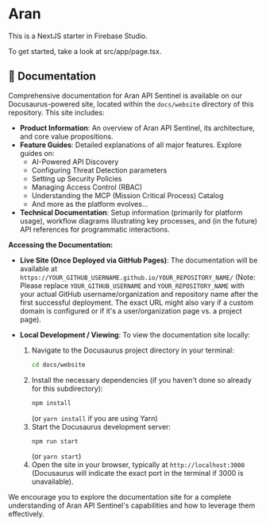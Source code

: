# Aran

This is a NextJS starter in Firebase Studio.

To get started, take a look at src/app/page.tsx.

## 📄 Documentation

Comprehensive documentation for Aran API Sentinel is available on our Docusaurus-powered site, located within the `docs/website` directory of this repository. This site includes:

*   **Product Information**: An overview of Aran API Sentinel, its architecture, and core value propositions.
*   **Feature Guides**: Detailed explanations of all major features. Explore guides on:
    *   AI-Powered API Discovery
    *   Configuring Threat Detection parameters
    *   Setting up Security Policies
    *   Managing Access Control (RBAC)
    *   Understanding the MCP (Mission Critical Process) Catalog
    *   And more as the platform evolves...
*   **Technical Documentation**: Setup information (primarily for platform usage), workflow diagrams illustrating key processes, and (in the future) API references for programmatic interactions.

**Accessing the Documentation:**

*   **Live Site (Once Deployed via GitHub Pages)**:
    The documentation will be available at `https://YOUR_GITHUB_USERNAME.github.io/YOUR_REPOSITORY_NAME/` (Note: Please replace `YOUR_GITHUB_USERNAME` and `YOUR_REPOSITORY_NAME` with your actual GitHub username/organization and repository name after the first successful deployment. The exact URL might also vary if a custom domain is configured or if it's a user/organization page vs. a project page).

*   **Local Development / Viewing**:
    To view the documentation site locally:
    1.  Navigate to the Docusaurus project directory in your terminal:
        ```bash
        cd docs/website
        ```
    2.  Install the necessary dependencies (if you haven't done so already for this subdirectory):
        ```bash
        npm install
        ```
        (or `yarn install` if you are using Yarn)
    3.  Start the Docusaurus development server:
        ```bash
        npm run start
        ```
        (or `yarn start`)
    4.  Open the site in your browser, typically at `http://localhost:3000` (Docusaurus will indicate the exact port in the terminal if 3000 is unavailable).

We encourage you to explore the documentation site for a complete understanding of Aran API Sentinel's capabilities and how to leverage them effectively.
